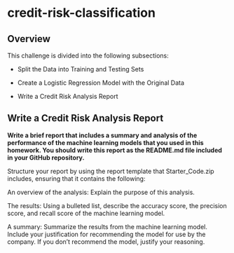 # credit-risk-classification

## Overview
This challenge is divided into the following subsections:

- Split the Data into Training and Testing Sets

- Create a Logistic Regression Model with the Original Data

- Write a Credit Risk Analysis Report

## Write a Credit Risk Analysis Report
**Write a brief report that includes a summary and analysis of the performance of the machine learning models that you used in this homework. You should write this report as the README.md file included in your GitHub repository.**

Structure your report by using the report template that Starter_Code.zip includes, ensuring that it contains the following:

An overview of the analysis: Explain the purpose of this analysis.

The results: Using a bulleted list, describe the accuracy score, the precision score, and recall score of the machine learning model.

A summary: Summarize the results from the machine learning model. Include your justification for recommending the model for use by the company. If you don’t recommend the model, justify your reasoning.
